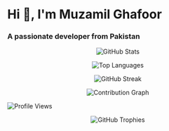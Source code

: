<h1 align="left">Hi 👋, I'm Muzamil Ghafoor</h1>
<h3 align="left">A passionate developer from Pakistan</h3>

<!-- GitHub Stats -->
<p align="center">
  <img src="https://github-readme-stats.vercel.app/api?username=muzzammil763&show_icons=true&theme=radical" alt="GitHub Stats" />
</p>

<!-- Most Used Languages -->
<p align="center">
  <img src="https://github-readme-stats.vercel.app/api/top-langs/?username=muzzammil763&layout=compact&theme=radical" alt="Top Languages" />
</p>

<!-- GitHub Streak Stats -->
<p align="center">
  <img src="https://github-readme-streak-stats.herokuapp.com/?user=muzzammil763&theme=radical" alt="GitHub Streak" />
</p>

<!-- GitHub Activity Graph -->
<p align="center">
  <img src="https://activity-graph.herokuapp.com/graph?username=muzzammil763&theme=react-dark" alt="Contribution Graph" />
</p>

<!-- Profile Views Counter -->
<p align="left">
  <img src="https://komarev.com/ghpvc/?username=muzzammil763&label=Profile%20views&color=0e75b6&style=flat" alt="Profile Views" />
</p>

<!-- GitHub Trophies -->
<p align="center">
  <img src="https://github-profile-trophy.vercel.app/?username=muzzammil763&theme=radical&no-frame=false&no-bg=true&margin-w=4" alt="GitHub Trophies"/>
</p>

